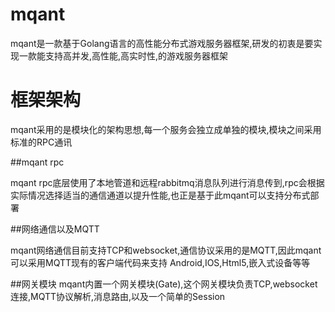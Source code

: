 # mqant
mqant是一款基于Golang语言的高性能分布式游戏服务器框架,研发的初衷是要实现一款能支持高并发,高性能,高实时性,的游戏服务器框架
	
#	框架架构
mqant采用的是模块化的架构思想,每一个服务会独立成单独的模块,模块之间采用标准的RPC通讯
	
##mqant rpc

mqant rpc底层使用了本地管道和远程rabbitmq消息队列进行消息传到,rpc会根据实际情况选择适当的通信通道以提升性能,也正是基于此mqant可以支持分布式部署

##网络通信以及MQTT

mqant网络通信目前支持TCP和websocket,通信协议采用的是MQTT,因此mqant可以采用MQTT现有的客户端代码来支持 Android,IOS,Html5,嵌入式设备等等

##网关模块
mqant内置一个网关模块(Gate),这个网关模块负责TCP,websocket连接,MQTT协议解析,消息路由,以及一个简单的Session

